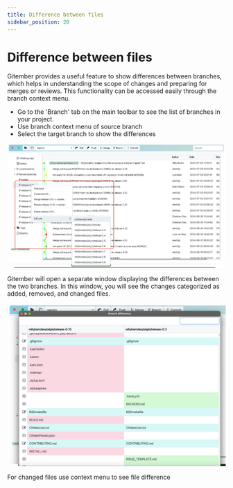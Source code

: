 ```yaml
---
title: Difference between files
sidebar_position: 20
---
```


# Difference between files

Gitember provides a useful feature to show differences between branches, which helps in understanding the scope of changes and preparing for merges or reviews. 
This functionality can be accessed easily through the branch context menu.

 
 * Go to the 'Branch' tab on the main toolbar to see the list of branches in your project.
 * Use branch context menu of source branch
 * Select the target branch to show the differences

![Diff](branch-diff.png)

Gitember will open a separate window displaying the differences between the two branches.
In this window, you will see the changes categorized as added, removed, and changed files.

![Diff](branch-diff-view.png)

For changed files use context menu to see file difference